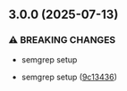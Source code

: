 ## 3.0.0 (2025-07-13)


### ⚠ BREAKING CHANGES

* semgrep setup

* semgrep setup ([9c13436](https://github.com/Reetwiz/fellowblogs-semgrep/commit/9c134366e4efcff19cc4e60631f7c205b6c59847))

